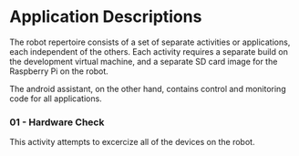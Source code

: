 # Application Descriptions

The robot repertoire consists of a set of separate activities or applications, each independent of the others. Each activity requires a separate build
on the development virtual machine, and a separate SD card image for the Raspberry Pi on the robot. 

The android assistant, on the other hand, contains control and monitoring code for all applications. 

### 01 - Hardware Check
This activity attempts to excercize all of the devices on the robot.

